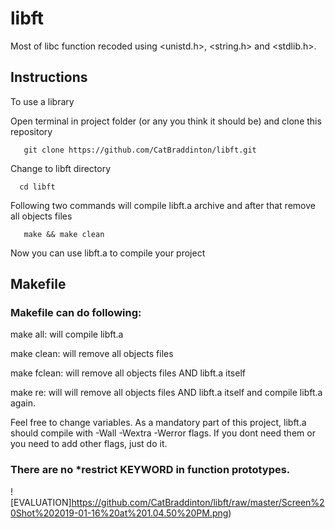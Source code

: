 # libft
Most of libc function recoded using &lt;unistd.h>,  &lt;string.h>  and &lt;stdlib.h>.

## Instructions
To use a library

Open terminal in project folder (or any you think it should be) and clone this repository
```
   git clone https://github.com/CatBraddinton/libft.git
```
Change to libft directory
```
  cd libft
```
Following two commands will compile libft.a archive and after that remove all objects files
```
   make && make clean
```
Now you can use libft.a to compile your project

## Makefile

### Makefile can do following:

  make all:  will compile libft.a
  
  make clean: will remove all objects files
  
  make fclean: will remove all objects files AND libft.a itself
  
  make re: will will remove all objects files AND libft.a itself and compile libft.a again.
  
  Feel free to change variables. As a mandatory part of this project, libft.a should compile with -Wall -Wextra -Werror flags. If you dont need them or you need to add other flags, just do it. 
  
### There are no *restrict KEYWORD in function prototypes.

![EVALUATION]https://github.com/CatBraddinton/libft/raw/master/Screen%20Shot%202019-01-16%20at%201.04.50%20PM.png)
